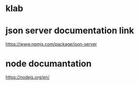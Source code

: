 # klab

# json server documentation link 
https://www.npmjs.com/package/json-server

# node documantation

https://nodejs.org/en/
